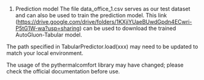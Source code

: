 1. Prediction model
   The file data_office_1.csv serves as our test dataset and can also be used to train the prediction model.
   This link (https://drive.google.com/drive/folders/1KXjiYUaeBUwdGpdn4ECwri-P5tG1W-wa?usp=sharing) can be used to download the trained AutoGluon-Tabular model.
   

The path specified in TabularPredictor.load(xxx) may need to be updated to match your local environment.

The usage of the pythermalcomfort library may have changed; please check the official documentation before use.
